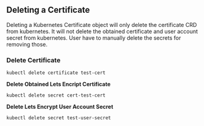 ## Deleting a Certificate
Deleting a Kubernetes Certificate object will only delete the certificate CRD from kubernetes.
It will not delete the obtained certificate and user account secret from kubernetes. User have to manually delete
the secrets for removing those.

### Delete Certificate
```
kubectl delete certificate test-cert
```

**Delete Obtained Lets Encript Certificate**
```
kubectl delete secret cert-test-cert
```

**Delete Lets Encrypt User Account Secret**
```
kubectl delete secret test-user-secret
```